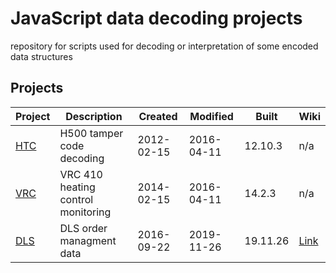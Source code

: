 # JavaScript data decoding projects

repository for scripts used for decoding or interpretation of some encoded data structures


## Projects

Project                      | Description                          | Created    | Modified    | Built    | Wiki
-----------------------------|--------------------------------------|------------|-------------| ---------|-------
[HTC](../../tree/master/HTC) | H500 tamper code decoding            | 2012-02-15 | 2016-04-11  | 12.10.3  | n/a
[VRC](../../tree/master/VRC) | VRC 410 heating control monitoring   | 2014-02-15 | 2016-04-11  | 14.2.3   | n/a
[DLS](../../tree/master/DLS) | DLS order managment data             | 2016-09-22 | 2019-11-26  | 19.11.26 | [Link](../../tree/master/DLS)
